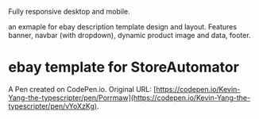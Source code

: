 Fully responsive desktop and mobile.

an exmaple for ebay description template design and layout. Features banner, navbar (with dropdown), dynamic product image and data, footer.

# ebay template for StoreAutomator

A Pen created on CodePen.io. Original URL: [https://codepen.io/Kevin-Yang-the-typescripter/pen/Porrmaw](https://codepen.io/Kevin-Yang-the-typescripter/pen/vYoXzKg).
